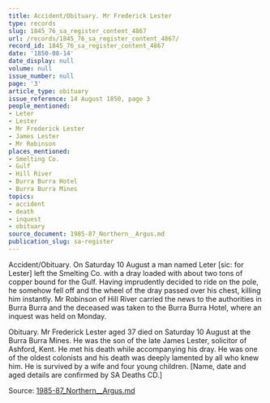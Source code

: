 ```yaml
---
title: Accident/Obituary. Mr Frederick Lester
type: records
slug: 1845_76_sa_register_content_4867
url: /records/1845_76_sa_register_content_4867/
record_id: 1845_76_sa_register_content_4867
date: '1850-08-14'
date_display: null
volume: null
issue_number: null
page: '3'
article_type: obituary
issue_reference: 14 August 1850, page 3
people_mentioned:
- Leter
- Lester
- Mr Frederick Lester
- James Lester
- Mr Robinson
places_mentioned:
- Smelting Co.
- Gulf
- Hill River
- Burra Burra Hotel
- Burra Burra Mines
topics:
- accident
- death
- inquest
- obituary
source_document: 1985-87_Northern__Argus.md
publication_slug: sa-register
---
```


Accident/Obituary.  On Saturday 10 August a man named Leter [sic: for Lester] left the Smelting Co. with a dray loaded with about two tons of copper bound for the Gulf.  Having imprudently decided to ride on the pole, he somehow fell off and the wheel of the dray passed over his chest, killing him instantly.  Mr Robinson of Hill River carried the news to the authorities in Burra Burra and the deceased was taken to the Burra Burra Hotel, where an inquest was held on Monday.

Obituary.  Mr Frederick Lester aged 37 died on Saturday 10 August at the Burra Burra Mines. He was the son of the late James Lester, solicitor of Ashford, Kent.  He met his death while accompanying his dray.  He was one of the oldest colonists and his death was deeply lamented by all who knew him.  He is survived by a wife and four young children.  [Name, date and aged details are confirmed by SA Deaths CD.]

Source: [1985-87_Northern__Argus.md](/downloads/markdown/1985-87_Northern__Argus.md)
